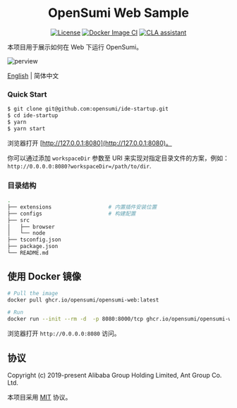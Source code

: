 <h1 align="center">OpenSumi Web Sample</h1>
<div align="center">

[![License][license-image]][license-url]
[![Docker Image CI][docker-image]][docker-uri]
[![CLA assistant][cla-image]][cla-url]


[docker-uri]: https://github.com/opensumi/ide-startup/actions/workflows/docker-image.yml
[docker-image]: https://github.com/opensumi/ide-startup/actions/workflows/docker-image.yml/badge.svg
[license-url]: https://github.com/opensumi/ide-startup/blob/master/LICENSE
[license-image]: https://img.shields.io/npm/l/@opensumi/ide-core-common.svg
[cla-image]: https://cla-assistant.io/readme/badge/opensumi/core
[cla-url]: https://cla-assistant.io/opensumi/core

</div>

本项目用于展示如何在 Web 下运行 OpenSumi。

![perview](https://img.alicdn.com/imgextra/i2/O1CN01SYtcfI25R80gBjBTI_!!6000000007522-2-tps-1337-918.png)

[English](./README.md) | 简体中文

### Quick Start

```bash
$ git clone git@github.com:opensumi/ide-startup.git
$ cd ide-startup
$ yarn
$ yarn start
```

浏览器打开 [http://127.0.0.1:8080](http://127.0.0.1:8080)。

你可以通过添加 `workspaceDir` 参数至 URI 来实现对指定目录文件的方案，例如：`http://0.0.0.0:8080?workspaceDir=/path/to/dir`.

### 目录结构

```bash
.
├── extensions                  # 内置插件安装位置
├── configs                     # 构建配置
├── src
│   ├── browser
│   └── node
├── tsconfig.json
├── package.json
└── README.md
```

## 使用 Docker 镜像

```bash
# Pull the image
docker pull ghcr.io/opensumi/opensumi-web:latest

# Run
docker run --init --rm -d  -p 8080:8000/tcp ghcr.io/opensumi/opensumi-web:latest
```

浏览器打开 `http://0.0.0.0:8080` 访问。

## 协议

Copyright (c) 2019-present Alibaba Group Holding Limited, Ant Group Co. Ltd.

本项目采用 [MIT](LICENSE) 协议。
